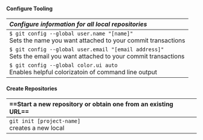 #### Configure Tooling
 <i>Configure information for all local repositories</i> |
 :--- |
 `$ git config --global user.name "[name]"` <br> Sets the name you want attached to your commit transactions |
 `$ git config --global user.email "[email address]"` <br> Sets the email you want attached to your commit transactions |
| `$ git config --global color.ui auto` <br> Enables helpful colorizatoin of command line output |

#### Create Repositories
| ==Start a new repository or obtain one from an existing URL== |
| :--- |
| `git init [project-name]` <br> creates a new local 
